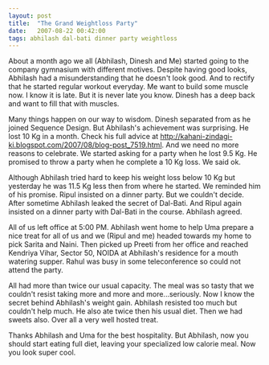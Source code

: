 ```yaml
---
layout: post
title:  "The Grand Weightloss Party"
date:   2007-08-22 00:42:00
tags: abhilash dal-bati dinner party weightloss
---
```

About a month ago we all (Abhilash, Dinesh and Me) started going to the company gymnasium with different motives. Despite having good looks, Abhilash had a misunderstanding that he doesn't look good. And to rectify that he started regular workout everyday. Me want to build some muscle now. I know it is late. But it is never late you know. Dinesh has a deep back and want to fill that with muscles.


Many things happen on our way to wisdom. Dinesh separated from as he joined Sequence Design. But Abhilash's achievement was surprising. He lost 10 Kg in a month. Check his full advice at http://kahani-zindagi-ki.blogspot.com/2007/08/blog-post_7519.html. And we need no more reasons to celebrate. We started asking for a party when he lost 9.5 Kg. He promised to throw a party when he complete a 10 Kg loss. We said ok.

Although Abhilash tried hard to keep his weight loss below 10 Kg but yesterday he was 11.5 Kg less then from where he started. We reminded him of his promise. Ripul insisted on a dinner party. But we couldn't decide. After sometime Abhilash leaked the secret of Dal-Bati. And Ripul again insisted on a dinner party with Dal-Bati in the course. Abhilash agreed.


All of us left office at 5:00 PM. Abhilash went home to help Uma prepare a nice treat for all of us and we (Ripul and me) headed towards my home to pick Sarita and Naini. Then picked up Preeti from her office and reached Kendriya Vihar, Sector 50, NOIDA at Abhilash's residence for a mouth watering supper. Rahul was busy in some teleconference so could not attend the party.

All had more than twice our usual capacity. The meal was so tasty that we couldn't resist taking more and more and more...seriously. Now I know the secret behind Abhilash's weight gain. Abhilash resisted too much but couldn't help much. He also ate twice then his usual diet. Then we had sweets also. Over all a very well hosted treat.

Thanks Abhilash and Uma for the best hospitality. But Abhilash, now you should start eating full diet, leaving your specialized low calorie meal. Now you look super cool.
